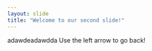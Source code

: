```yaml
---
layout: slide
title: "Welcome to our second slide!"
---
```

adawdeadawdda
Use the left arrow to go back!
